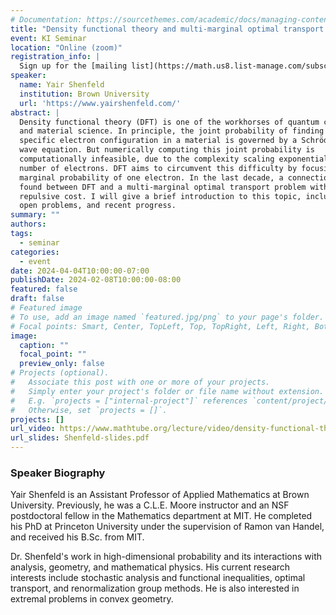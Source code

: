 ```yaml
---
# Documentation: https://sourcethemes.com/academic/docs/managing-content/
title: "Density functional theory and multi-marginal optimal transport: Introduction"
event: KI Seminar
location: "Online (zoom)"
registration_info: |
  Sign up for the [mailing list](https://math.us8.list-manage.com/subscribe/post?u=c9cc3beec9fa57d7299ac161c&id=845fe9abdc) to receive the connection details
speaker:
  name: Yair Shenfeld
  institution: Brown University
  url: 'https://www.yairshenfeld.com/'
abstract: |
  Density functional theory (DFT) is one of the workhorses of quantum chemistry
  and material science. In principle, the joint probability of finding a
  specific electron configuration in a material is governed by a Schrödinger
  wave equation. But numerically computing this joint probability is
  computationally infeasible, due to the complexity scaling exponentially in the
  number of electrons. DFT aims to circumvent this difficulty by focusing on the
  marginal probability of one electron. In the last decade, a connection was
  found between DFT and a multi-marginal optimal transport problem with a
  repulsive cost. I will give a brief introduction to this topic, including some
  open problems, and recent progress.
summary: ""
authors: 
tags:
  - seminar
categories:
  - event
date: 2024-04-04T10:00:00-07:00
publishDate: 2024-02-08T10:00:00-08:00
featured: false
draft: false
# Featured image
# To use, add an image named `featured.jpg/png` to your page's folder.
# Focal points: Smart, Center, TopLeft, Top, TopRight, Left, Right, BottomLeft, Bottom, BottomRight.
image:
  caption: ""
  focal_point: ""
  preview_only: false
# Projects (optional).
#   Associate this post with one or more of your projects.
#   Simply enter your project's folder or file name without extension.
#   E.g. `projects = ["internal-project"]` references `content/project/deep-learning/index.md`.
#   Otherwise, set `projects = []`.
projects: []
url_video: https://www.mathtube.org/lecture/video/density-functional-theory-and-multi-marginal-optimal-transport-introduction
url_slides: Shenfeld-slides.pdf
---
```

### Speaker Biography
Yair Shenfeld is an Assistant Professor of Applied Mathematics at Brown
University.  Previously, he was a C.L.E. Moore instructor and an NSF
postdoctoral fellow in the Mathematics department at MIT. He completed his PhD
at Princeton University under the supervision of Ramon van Handel, and received
his B.Sc. from MIT. 

Dr. Shenfeld's work in high-dimensional probability and its interactions with
analysis, geometry, and mathematical physics. His current research interests
include stochastic analysis and functional inequalities, optimal  transport, and
renormalization group methods. He is also interested in extremal problems in
convex geometry.
